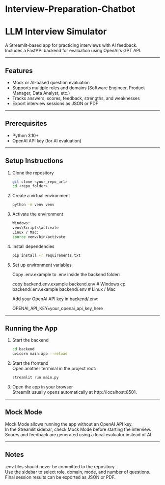 # Interview-Preparation-Chatbot

# LLM Interview Simulator

A Streamlit-based app for practicing interviews with AI feedback.  
Includes a FastAPI backend for evaluation using OpenAI's GPT API.

---

## Features

- Mock or AI-based question evaluation  
- Supports multiple roles and domains (Software Engineer, Product Manager, Data Analyst, etc.)  
- Tracks answers, scores, feedback, strengths, and weaknesses  
- Export interview sessions as JSON or PDF  

---

## Prerequisites

- Python 3.10+  
- OpenAI API key (for AI evaluation)  

---

## Setup Instructions

1. Clone the repository
   ```bash
   git clone <your_repo_url>
   cd <repo_folder>

2. Create a virtual environment
   ```bash
   python -m venv venv

3. Activate the environment
   ```bash
   Windows:
   venv\Scripts\activate
   Linux / Mac:
   source venv/bin/activate
   
5. Install dependencies
   ```bash
   pip install -r requirements.txt

5. Set up environment variables

   Copy .env.example to .env inside the backend folder:

   copy backend\.env.example backend\.env  # Windows
   cp backend/.env.example backend/.env    # Linux / Mac

   Add your OpenAI API key in backend/.env:

   OPENAI_API_KEY=your_openai_api_key_here

---

## Running the App

1. Start the backend
   ```bash
   cd backend
   uvicorn main:app --reload

2. Start the frontend  
Open another terminal in the project root:
   ```bash
   streamlit run main.py

3. Open the app in your browser  
   Streamlit usually opens automatically at http://localhost:8501.

---

## Mock Mode

Mock Mode allows running the app without an OpenAI API key.  
In the Streamlit sidebar, check Mock Mode before starting the interview.  
Scores and feedback are generated using a local evaluator instead of AI.

---

## Notes

.env files should never be committed to the repository.  
Use the sidebar to select role, domain, mode, and number of questions.  
Final session results can be exported as JSON or PDF.


